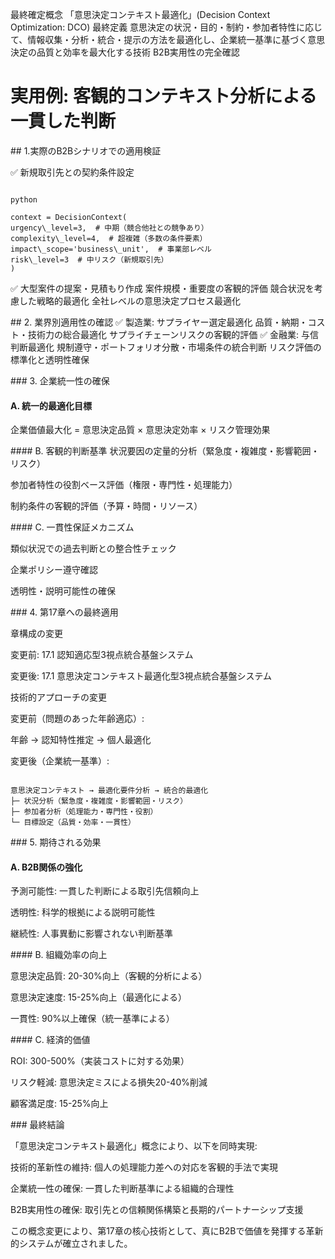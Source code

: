 最終確定概念
「意思決定コンテキスト最適化」(Decision Context Optimization: DCO)
最終定義
意思決定の状況・目的・制約・参加者特性に応じて、情報収集・分析・統合・提示の方法を最適化し、企業統一基準に基づく意思決定の品質と効率を最大化する技術
B2B実用性の完全確認



# 実用例: 客観的コンテキスト分析による一貫した判断



\## 1.実際のB2Bシナリオでの適用検証

✅ 新規取引先との契約条件設定
```

python

context = DecisionContext(
urgency\_level=3,  # 中期（競合他社との競争あり）
complexity\_level=4,  # 超複雑（多数の条件要素）
impact\_scope='business\_unit',  # 事業部レベル
risk\_level=3  # 中リスク（新規取引先）
)
```



✅ 大型案件の提案・見積もり作成
案件規模・重要度の客観的評価
競合状況を考慮した戦略的最適化
全社レベルの意思決定プロセス最適化


\## 2. 業界別適用性の確認
✅ 製造業: サプライヤー選定最適化
品質・納期・コスト・技術力の総合最適化
サプライチェーンリスクの客観的評価
✅ 金融業: 与信判断最適化
規制遵守・ポートフォリオ分散・市場条件の統合判断
リスク評価の標準化と透明性確保


\### 3. 企業統一性の確保
#### A. 統一的最適化目標
企業価値最大化 = 意思決定品質 × 意思決定効率 × リスク管理効果


\#### B. 客観的判断基準
状況要因の定量的分析（緊急度・複雑度・影響範囲・リスク）


参加者特性の役割ベース評価（権限・専門性・処理能力）


制約条件の客観的評価（予算・時間・リソース）


\#### C. 一貫性保証メカニズム


類似状況での過去判断との整合性チェック


企業ポリシー遵守確認


透明性・説明可能性の確保


\### 4. 第17章への最終適用


章構成の変更


変更前: 17.1 認知適応型3視点統合基盤システム



変更後: 17.1 意思決定コンテキスト最適化型3視点統合基盤システム


技術的アプローチの変更


変更前（問題のあった年齢適応）:


年齢 → 認知特性推定 → 個人最適化


変更後（企業統一基準）:


```

意思決定コンテキスト → 最適化要件分析 → 統合的最適化
├─ 状況分析（緊急度・複雑度・影響範囲・リスク）
├─ 参加者分析（処理能力・専門性・役割）
└─ 目標設定（品質・効率・一貫性）
```



\### 5. 期待される効果
#### A. B2B関係の強化


予測可能性: 一貫した判断による取引先信頼向上


透明性: 科学的根拠による説明可能性


継続性: 人事異動に影響されない判断基準


\#### B. 組織効率の向上


意思決定品質: 20-30%向上（客観的分析による）


意思決定速度: 15-25%向上（最適化による）


一貫性: 90%以上確保（統一基準による）


\#### C. 経済的価値


ROI: 300-500%（実装コストに対する効果）


リスク軽減: 意思決定ミスによる損失20-40%削減


顧客満足度: 15-25%向上


\### 最終結論


「意思決定コンテキスト最適化」概念により、以下を同時実現:


技術的革新性の維持: 個人の処理能力差への対応を客観的手法で実現


企業統一性の確保: 一貫した判断基準による組織的合理性


B2B実用性の確保: 取引先との信頼関係構築と長期的パートナーシップ支援


この概念変更により、第17章の核心技術として、真にB2Bで価値を発揮する革新的システムが確立されました。

